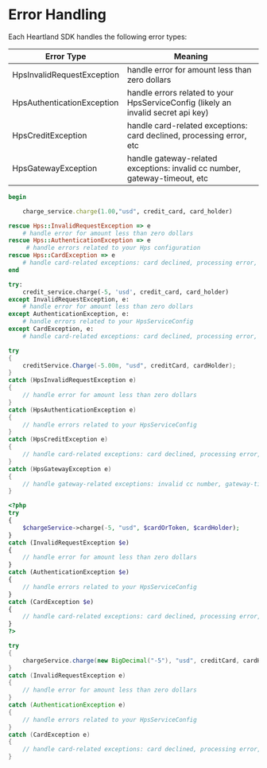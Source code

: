 # Error Handling

Each Heartland SDK handles the following error types:

Error Type | Meaning
---------- | -------
HpsInvalidRequestException | handle error for amount less than zero dollars
HpsAuthenticationException | handle errors related to your HpsServiceConfig (likely an invalid secret api key)
HpsCreditException | handle card-related exceptions: card declined, processing error, etc
HpsGatewayException | handle gateway-related exceptions: invalid cc number, gateway-timeout, etc

```ruby
begin

    charge_service.charge(1.00,"usd", credit_card, card_holder)

rescue Hps::InvalidRequestException => e
    # handle error for amount less than zero dollars
rescue Hps::AuthenticationException => e
     # handle errors related to your Hps configuration
rescue Hps::CardException => e
    # handle card-related exceptions: card declined, processing error, etc
end
```

```python
try:
    credit_service.charge(-5, 'usd', credit_card, card_holder)
except InvalidRequestException, e:
    # handle error for amount less than zero dollars
except AuthenticationException, e:
    # handle errors related to your HpsServiceConfig
except CardException, e:
    # handle card-related exceptions: card declined, processing error, etc
```

```csharp
try
{
	creditService.Charge(-5.00m, "usd", creditCard, cardHolder);
}
catch (HpsInvalidRequestException e)
{
	// handle error for amount less than zero dollars
}
catch (HpsAuthenticationException e)
{
	// handle errors related to your HpsServiceConfig
}
catch (HpsCreditException e)
{
	// handle card-related exceptions: card declined, processing error, etc
}
catch (HpsGatewayException e)
{
	// handle gateway-related exceptions: invalid cc number, gateway-timeout, etc
}
```

```php
<?php
try
{
	$chargeService->charge(-5, "usd", $cardOrToken, $cardHolder);
}
catch (InvalidRequestException $e)
{
	// handle error for amount less than zero dollars
}
catch (AuthenticationException $e)
{
	// handle errors related to your HpsServiceConfig
}
catch (CardException $e)
{
	// handle card-related exceptions: card declined, processing error, etc
}
?>
```

```java
try
{
	chargeService.charge(new BigDecimal("-5"), "usd", creditCard, cardHolder);
}
catch (InvalidRequestException e)
{
	// handle error for amount less than zero dollars
}
catch (AuthenticationException e)
{
	// handle errors related to your HpsServiceConfig
}
catch (CardException e)
{
	// handle card-related exceptions: card declined, processing error, etc
}
```

